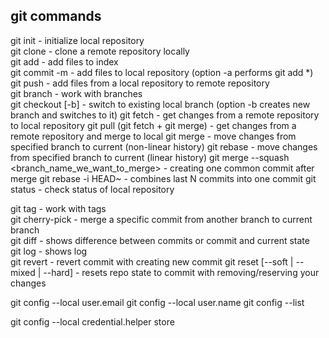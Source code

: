 ## git commands
 
git init - initialize local repository  
git clone <url> - clone a remote repository locally  
git add - add files to index  
git commit -m <commit message> - add files to local repository (option -a performs git add *)
git push - add files from a local repository to remote repository  
git branch - work with branches  
git checkout [-b] <branch name> - switch to existing local branch (option -b creates new branch and switches to it)
git fetch - get changes from a remote repository to local repository
git pull (git fetch + git merge) - get changes from a remote repository and merge to local
git merge <branch name> - move changes from specified branch to current (non-linear history)
git rebase <branch name> - move changes from specified branch to current (linear history)
git merge --squash <branch_name_we_want_to_merge> - creating one common commit after merge
git rebase -i HEAD~<N> - combines last N commits into one commit 
git status - check status of local repository  

git tag - work with tags  
git cherry-pick <commit hash> - merge a specific commit from another branch to current branch  
git diff - shows difference between commits or commit and current state  
git log - shows log  
git revert <commit hash> - revert commit with creating new commit
git reset [--soft | --mixed | --hard] <commit hash> - resets repo state to commit with removing/reserving your changes

git config --local user.email <email>
git config --local user.name <username>
git config --list

git config --local credential.helper store
